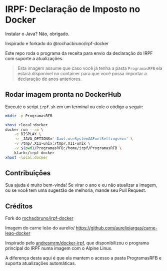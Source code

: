 # IRPF: Declaração de Imposto no Docker
Instalar o Java? Não, obrigado.

Inspirado e forkado do @rochacbruno/irpf-docker

Este repo roda o programa da receita para envio da declaração do IRPF com suporte a atualizações.

> Esta imagem assume que caso você já tenha a pasta `ProgramasRFB` ela estará disponível no container para que você possa importar a declaração de anos anteriores.


## Rodar imagem pronta no DockerHub

Execute o script `irpf.sh` em um terminal ou cole o código a seguir:

```bash
mkdir -p ProgramasRFB

xhost +local:docker
docker run --rm \
    -e DISPLAY \
    -e _JAVA_OPTIONS='-Dawt.useSystemAAFontSettings=on' \
    -v /tmp/.X11-unix:/tmp/.X11-unix \
    -v $(pwd)/ProgramasRFB:/home/irpf/ProgramasRFB \
    klarkc/irpf-docker
xhost -local:docker
```

## Contribuições

Sua ajuda é muito bem-vinda! Se virar o ano e eu não atualizar a imagem, ou se você tem uma sugestão de melhoria, mande seu Pull Request.

## Créditos

Fork do [rochacbruno/irpf-docker](https://github.com/rochacbruno/irpf-docker)

Imagem do carne leão do aurelio/
https://github.com/aureliojargas/carne-leao-docker

Inspirado pelo [andresmrm/docker-irpf](https://github.com/andresmrm/docker-irpf), que disponibilizou o programa principal do IRPF numa imagem com o Alpine Linux.

A diferença desta aqui é que ela mantem o acesso a pasta ProgramasRFB e suporta atualizações automáticas.
